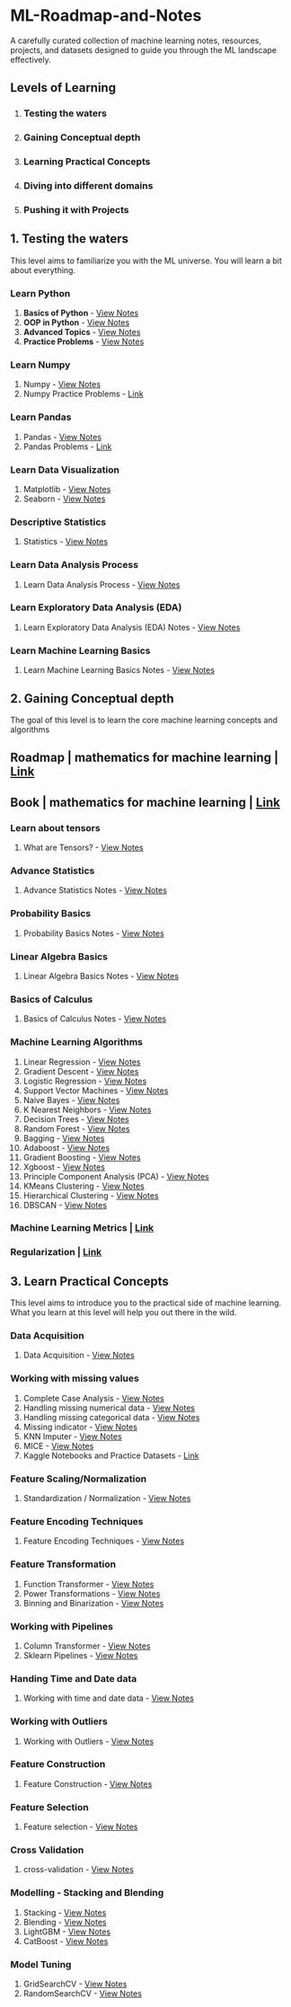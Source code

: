 # ML-Roadmap-and-Notes
A carefully curated collection of machine learning notes, resources, projects, and datasets designed to guide you through the ML landscape effectively.

## Levels of Learning
1. ### Testing the waters
2. ### Gaining Conceptual depth
3. ### Learning Practical Concepts
4. ### Diving into different domains
5. ### Pushing it with Projects

## 1. Testing the waters 

This level aims to familiarize you with the ML universe. You will learn a bit about everything.

### Learn Python  

1. **Basics of Python** - [View Notes](https://github.com/AdilShamim8/ML-Roadmap-and-Notes/tree/main/1.%20Testing%20the%20waters/1.%20Learn%20Python/1.%20Basics%20of%20Python)   
2. **OOP in Python** - [View Notes](https://github.com/AdilShamim8/ML-Roadmap-and-Notes/tree/main/1.%20Testing%20the%20waters/1.%20Learn%20Python/2.%20OOP%20in%20Python)   
3. **Advanced Topics** - [View Notes](https://github.com/AdilShamim8/ML-Roadmap-and-Notes/tree/main/1.%20Testing%20the%20waters/1.%20Learn%20Python/3.%20Advance%20Topics)   
4. **Practice Problems** - [View Notes](https://github.com/AdilShamim8/ML-Roadmap-and-Notes/blob/main/1.%20Testing%20the%20waters/1.%20Learn%20Python/Exercise.ipynb)  

### Learn Numpy 
1. Numpy  - [View Notes](https://github.com/AdilShamim8/ML-Roadmap-and-Notes/blob/main/1.%20Testing%20the%20waters/2.%20Learn%20Numpy/Numpy.ipynb) 
2. Numpy Practice Problems - [Link](https://github.com/AdilShamim8/ML-Roadmap-and-Notes/blob/main/1.%20Testing%20the%20waters/2.%20Learn%20Numpy/100_Numpy_exercises.ipynb) 

### Learn Pandas 
1. Pandas  - [View Notes](https://github.com/AdilShamim8/ML-Roadmap-and-Notes/tree/main/1.%20Testing%20the%20waters/3.%20Learn%20Pandas)
2. Pandas Problems - [Link](https://github.com/AdilShamim8/ML-Roadmap-and-Notes/blob/main/1.%20Testing%20the%20waters/3.%20Learn%20Pandas/100-pandas-puzzles.ipynb) 

### Learn Data Visualization 
1. Matplotlib - [View Notes](https://github.com/AdilShamim8/ML-Roadmap-and-Notes/tree/main/1.%20Testing%20the%20waters/4.%20Learn%20Data%20Visualization/Matplotlib)
2. Seaborn - [View Notes](https://github.com/AdilShamim8/ML-Roadmap-and-Notes/tree/main/1.%20Testing%20the%20waters/4.%20Learn%20Data%20Visualization/Seaborn)

### Descriptive Statistics 
1. Statistics  - [View Notes](https://github.com/AdilShamim8/ML-Roadmap-and-Notes/tree/main/1.%20Testing%20the%20waters/5.%20Descriptive%20Statistics)

### Learn Data Analysis Process 
1. Learn Data Analysis Process - [View Notes](https://github.com/AdilShamim8/ML-Roadmap-and-Notes/tree/main/1.%20Testing%20the%20waters/6.%20Learn%20Data%20Analysis%20Process)

### Learn Exploratory Data Analysis (EDA) 
1. Learn Exploratory Data Analysis (EDA) Notes - [View Notes](https://github.com/AdilShamim8/ML-Roadmap-and-Notes/tree/main/1.%20Testing%20the%20waters/7.%20Learn%20Exploratory%20Data%20Analysis%20(EDA)) 

### Learn Machine Learning Basics 
1. Learn Machine Learning Basics Notes - [View Notes](https://github.com/AdilShamim8/ML-Roadmap-and-Notes/tree/main/1.%20Testing%20the%20waters/8.%20Learn%20Machine%20Learning%20Basics) 

## 2. Gaining Conceptual depth 

The goal of this level is to learn the core machine learning concepts and algorithms

## Roadmap | mathematics for machine learning  | [Link](https://docs.google.com/spreadsheets/d/10spJMs0Zmv5cugfFjJVc4MudyOVjl_16Ef5z54oxqnM/edit?gid=0#gid=0)
## Book    | mathematics for machine learning  | [Link](https://github.com/mml-book/mml-book.github.io)

### Learn about tensors 
1. What are Tensors? -  [View Notes](https://github.com/AdilShamim8/ML-Roadmap-and-Notes/tree/main/2.%20Gaining%20Conceptual%20depth/1.%20Learn%20about%20tensors) 
### Advance Statistics
1. Advance Statistics Notes  - [View Notes](https://github.com/AdilShamim8/ML-Roadmap-and-Notes/tree/main/2.%20Gaining%20Conceptual%20depth/2.%20Advance%20Statistics) 
### Probability Basics
1. Probability Basics Notes - [View Notes](https://github.com/AdilShamim8/ML-Roadmap-and-Notes/tree/main/2.%20Gaining%20Conceptual%20depth/3.%20Probability%20Basics)
### Linear Algebra Basics
1. Linear Algebra Basics Notes - [View Notes](https://github.com/AdilShamim8/ML-Roadmap-and-Notes/tree/main/2.%20Gaining%20Conceptual%20depth/4.%20Linear%20Algebra%20Basics)
### Basics of Calculus
1. Basics of Calculus Notes -  [View Notes](https://github.com/AdilShamim8/ML-Roadmap-and-Notes/tree/main/2.%20Gaining%20Conceptual%20depth/5.%20Basics%20of%20Calculus)
### Machine Learning Algorithms
1. Linear Regression - [View Notes](https://github.com/AdilShamim8/ML-Roadmap-and-Notes/tree/main/2.%20Gaining%20Conceptual%20depth/6.%20Machine%20Learning%20Algorithms/Linear%20Regression)
2. Gradient Descent - [View Notes](https://github.com/AdilShamim8/ML-Roadmap-and-Notes/tree/main/2.%20Gaining%20Conceptual%20depth/6.%20Machine%20Learning%20Algorithms/Gradient%20Descent)
3. Logistic Regression - [View Notes](https://github.com/AdilShamim8/ML-Roadmap-and-Notes/tree/main/2.%20Gaining%20Conceptual%20depth/6.%20Machine%20Learning%20Algorithms/Logistic%20Regression)
4. Support Vector Machines - [View Notes](https://github.com/AdilShamim8/ML-Roadmap-and-Notes/tree/main/2.%20Gaining%20Conceptual%20depth/6.%20Machine%20Learning%20Algorithms/Support%20Vector%20Machines)
5. Naive Bayes - [View Notes](https://github.com/AdilShamim8/ML-Roadmap-and-Notes/tree/main/2.%20Gaining%20Conceptual%20depth/6.%20Machine%20Learning%20Algorithms/Naive%20Bayes) 
6. K Nearest Neighbors - [View Notes](https://github.com/AdilShamim8/ML-Roadmap-and-Notes/tree/main/2.%20Gaining%20Conceptual%20depth/6.%20Machine%20Learning%20Algorithms/K%20Nearest%20Neighbors)
7. Decision Trees - [View Notes](https://github.com/AdilShamim8/ML-Roadmap-and-Notes/tree/main/2.%20Gaining%20Conceptual%20depth/6.%20Machine%20Learning%20Algorithms/Decision%20Tree)
8. Random Forest - [View Notes](https://github.com/AdilShamim8/ML-Roadmap-and-Notes/tree/main/2.%20Gaining%20Conceptual%20depth/6.%20Machine%20Learning%20Algorithms/Random%20Forest)
9. Bagging - [View Notes](https://github.com/AdilShamim8/ML-Roadmap-and-Notes/tree/main/2.%20Gaining%20Conceptual%20depth/6.%20Machine%20Learning%20Algorithms/Bagging)
10. Adaboost - [View Notes](https://github.com/AdilShamim8/ML-Roadmap-and-Notes/tree/main/2.%20Gaining%20Conceptual%20depth/6.%20Machine%20Learning%20Algorithms/AdaBoost)
11. Gradient Boosting - [View Notes](https://github.com/AdilShamim8/ML-Roadmap-and-Notes/tree/main/2.%20Gaining%20Conceptual%20depth/6.%20Machine%20Learning%20Algorithms/Gradient%20Boosting)
12. Xgboost - [View Notes](https://github.com/AdilShamim8/ML-Roadmap-and-Notes/tree/main/2.%20Gaining%20Conceptual%20depth/6.%20Machine%20Learning%20Algorithms/XGBoost) 
13. Principle Component Analysis (PCA) - [View Notes](https://github.com/AdilShamim8/ML-Roadmap-and-Notes/tree/main/2.%20Gaining%20Conceptual%20depth/6.%20Machine%20Learning%20Algorithms/PCA) 
14. KMeans Clustering - [View Notes](https://github.com/AdilShamim8/ML-Roadmap-and-Notes/tree/main/2.%20Gaining%20Conceptual%20depth/6.%20Machine%20Learning%20Algorithms/K_Means) 
15. Hierarchical Clustering - [View Notes](https://github.com/AdilShamim8/ML-Roadmap-and-Notes/tree/main/2.%20Gaining%20Conceptual%20depth/6.%20Machine%20Learning%20Algorithms/Hierarchical%20Clustering) 
16. DBSCAN - [View Notes](https://github.com/AdilShamim8/ML-Roadmap-and-Notes/tree/main/2.%20Gaining%20Conceptual%20depth/6.%20Machine%20Learning%20Algorithms/DBSCAN%20Clustering)

### Machine Learning Metrics  | [Link](https://github.com/AdilShamim8/ML-Roadmap-and-Notes/tree/main/2.%20Gaining%20Conceptual%20depth/7.%20Machine%20Learning%20Metrics) 
### Regularization  | [Link](https://github.com/AdilShamim8/ML-Roadmap-and-Notes/tree/main/2.%20Gaining%20Conceptual%20depth/9.%20Regularization)

## 3. Learn Practical Concepts

This level aims to introduce you to the practical side of machine learning. What you learn at this level will help you out there in the wild.

### Data Acquisition 
1. Data Acquisition  - [View Notes](https://github.com/AdilShamim8/ML-Roadmap-and-Notes/tree/main/3.%20Learn%20Practical%20Concepts/1.%20Data%20Acquisition/Data%20Acquistion)

### Working with missing values 
1. Complete Case Analysis - [View Notes](https://github.com/AdilShamim8/ML-Roadmap-and-Notes/tree/main/3.%20Learn%20Practical%20Concepts/2.%20Working%20with%20missing%20values/1.%20Complete%20Case%20Analysis) 
2. Handling missing numerical data - [View Notes](https://github.com/AdilShamim8/ML-Roadmap-and-Notes/tree/main/3.%20Learn%20Practical%20Concepts/2.%20Working%20with%20missing%20values/2.%20Handling%20missing%20numerical%20data)
3. Handling missing categorical data - [View Notes](https://github.com/AdilShamim8/ML-Roadmap-and-Notes/tree/main/3.%20Learn%20Practical%20Concepts/2.%20Working%20with%20missing%20values/3.%20Handling%20missing%20categorical%20data)
4. Missing indicator - [View Notes](https://github.com/AdilShamim8/ML-Roadmap-and-Notes/tree/main/3.%20Learn%20Practical%20Concepts/2.%20Working%20with%20missing%20values/4.%20Missing%20indicator)
5. KNN Imputer - [View Notes](https://github.com/AdilShamim8/ML-Roadmap-and-Notes/tree/main/3.%20Learn%20Practical%20Concepts/2.%20Working%20with%20missing%20values/5.%20KNN%20Imputer) 
6. MICE - [View Notes](https://github.com/AdilShamim8/ML-Roadmap-and-Notes/tree/main/3.%20Learn%20Practical%20Concepts/2.%20Working%20with%20missing%20values/6.%20MICE)
7. Kaggle Notebooks and Practice Datasets - [Link](https://docs.google.com/document/d/1_9Y6kxNc6QTym2Y2JGEBbnCUbE1qZWLVzVXlT2eX_FQ/edit?usp=sharing)
   
### Feature Scaling/Normalization 
1. Standardization / Normalization - [View Notes](https://github.com/AdilShamim8/ML-Roadmap-and-Notes/tree/main/3.%20Learn%20Practical%20Concepts/3.%20Feature%20Scaling%20and%20Normalization)
### Feature Encoding Techniques
1. Feature Encoding Techniques - [View Notes](https://github.com/AdilShamim8/ML-Roadmap-and-Notes/tree/main/3.%20Learn%20Practical%20Concepts/4.%20Feature%20Encoding%20Techniques)
### Feature Transformation
1. Function Transformer - [View Notes](https://github.com/AdilShamim8/ML-Roadmap-and-Notes/tree/main/3.%20Learn%20Practical%20Concepts/5.%20Feature%20Transformation/1.%20FunctionTransformer)
2. Power Transformations - [View Notes](https://github.com/AdilShamim8/ML-Roadmap-and-Notes/tree/main/3.%20Learn%20Practical%20Concepts/5.%20Feature%20Transformation/2.%20Power%20Transformations)
3. Binning and Binarization - [View Notes](https://github.com/AdilShamim8/ML-Roadmap-and-Notes/tree/main/3.%20Learn%20Practical%20Concepts/5.%20Feature%20Transformation/3.%20Binning%20and%20Binarization)
### Working with Pipelines
1. Column Transformer - [View Notes](https://github.com/AdilShamim8/ML-Roadmap-and-Notes/tree/main/3.%20Learn%20Practical%20Concepts/6.%20Working%20with%20Pipelines/1.%20Column%20Transformer)
2. Sklearn Pipelines - [View Notes](https://github.com/AdilShamim8/ML-Roadmap-and-Notes/tree/main/3.%20Learn%20Practical%20Concepts/6.%20Working%20with%20Pipelines/2.%20Sklearn%20Pipelines)
### Handing Time and Date data
1. Working with time and date data - [View Notes](https://github.com/AdilShamim8/ML-Roadmap-and-Notes/tree/main/3.%20Learn%20Practical%20Concepts/7.%20Handing%20Time%20and%20Date%20data/1.%20Working%20with%20time%20and%20date%20data)
### Working with Outliers
1. Working with Outliers - [View Notes](https://github.com/AdilShamim8/ML-Roadmap-and-Notes/tree/main/3.%20Learn%20Practical%20Concepts/8.%20Working%20with%20Outliers/Working%20with%20Outliers)
### Feature Construction 
1. Feature Construction - [View Notes](https://github.com/AdilShamim8/ML-Roadmap-and-Notes/tree/main/3.%20Learn%20Practical%20Concepts/9.%20Feature%20Construction/1.%20Feature%20Construction)
### Feature Selection 
1. Feature selection - [View Notes](https://github.com/AdilShamim8/ML-Roadmap-and-Notes/tree/main/3.%20Learn%20Practical%20Concepts/10.%20Feature%20Selection/Feature%20Selection)

### Cross Validation 
1. cross-validation - [View Notes](https://github.com/AdilShamim8/ML-Roadmap-and-Notes/tree/main/3.%20Learn%20Practical%20Concepts/11.%20Cross%20Validation/Cross%20Validation)

### Modelling - Stacking and Blending 
1. Stacking - [View Notes](https://github.com/AdilShamim8/ML-Roadmap-and-Notes/tree/main/3.%20Learn%20Practical%20Concepts/12.%20Modelling%20-%20Stacking%20and%20Blending/Stacking)
2. Blending - [View Notes](https://github.com/AdilShamim8/ML-Roadmap-and-Notes/tree/main/3.%20Learn%20Practical%20Concepts/12.%20Modelling%20-%20Stacking%20and%20Blending/Blending)
3. LightGBM - [View Notes](https://github.com/AdilShamim8/ML-Roadmap-and-Notes/tree/main/3.%20Learn%20Practical%20Concepts/12.%20Modelling%20-%20Stacking%20and%20Blending/LightGBM)
4. CatBoost - [View Notes](https://github.com/AdilShamim8/ML-Roadmap-and-Notes/tree/main/3.%20Learn%20Practical%20Concepts/12.%20Modelling%20-%20Stacking%20and%20Blending/CatBoost)

### Model Tuning
1. GridSearchCV - [View Notes](https://github.com/AdilShamim8/ML-Roadmap-and-Notes/tree/main/3.%20Learn%20Practical%20Concepts/13.%20Model%20Tuning/GridSearchCV)
2. RandomSearchCV - [View Notes](https://github.com/AdilShamim8/ML-Roadmap-and-Notes/tree/main/3.%20Learn%20Practical%20Concepts/13.%20Model%20Tuning/RandomSearchCV)

